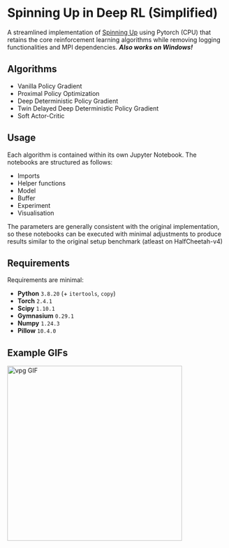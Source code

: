 # Spinning Up in Deep RL (Simplified)
A streamlined implementation of [Spinning Up](https://spinningup.openai.com/en/latest/) using Pytorch (CPU) that retains the core reinforcement learning algorithms while removing logging functionalities and MPI dependencies. ***Also works on Windows!***

## Algorithms
- Vanilla Policy Gradient
- Proximal Policy Optimization
- Deep Deterministic Policy Gradient
- Twin Delayed Deep Deterministic Policy Gradient
- Soft Actor-Critic

## Usage
Each algorithm is contained within its own Jupyter Notebook. The notebooks are structured as follows:
- Imports
- Helper functions
- Model
- Buffer
- Experiment
- Visualisation

The parameters are generally consistent with the original implementation, so these notebooks can be executed with minimal adjustments to produce results similar to the original setup benchmark (atleast on HalfCheetah-v4)

## Requirements
Requirements are minimal: 

- **Python** `3.8.20` (+ `itertools`, `copy`)
- **Torch** `2.4.1`
- **Scipy** `1.10.1`
- **Gymnasium** `0.29.1`
- **Numpy** `1.24.3`
- **Pillow** `10.4.0`

## Example GIFs
<img src="gifs/vpg.gif" alt="vpg GIF" width="400" />

